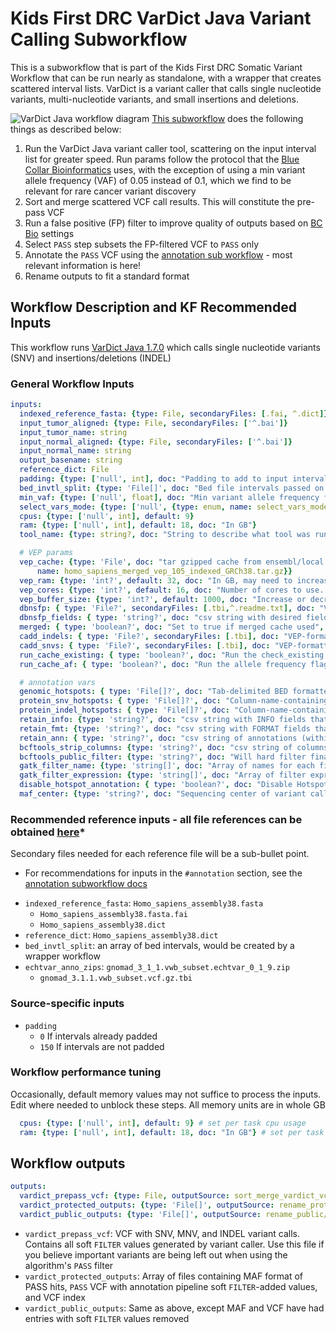 # Kids First DRC VarDict Java Variant Calling Subworkflow
This is a subworkflow that is part of the Kids First DRC Somatic Variant Workflow that can be run nearly as standalone, with a wrapper that creates scattered interval lists.
VarDict is a variant caller that calls single nucleotide variants, multi-nucleotide variants, and small insertions and deletions.

![VarDict Java workflow diagram](../docs/kfdrc_vardict_sub_wf.png)
[This subworkflow](../sub_workflows/kfdrc_vardict_sub_wf.cwl) does the following things as described below:

1. Run the VarDict Java variant caller tool, scattering on the input interval list for greater speed.
Run params follow the protocol that the [Blue Collar Bioinformatics](https://bcbio-nextgen.readthedocs.io/en/latest/index.html) uses, with the exception of using a min variant allele frequency (VAF) of 0.05 instead of 0.1, which we find to be relevant for rare cancer variant discovery
1. Sort and merge scattered VCF call results. This will constitute the pre-pass VCF
1. Run a false positive (FP) filter to improve quality of outputs based on [BC Bio](https://github.com/bcbio/bcbio-nextgen/blob/master/bcbio/variation/vardict.py#L248) settings
1. Select `PASS` step subsets the FP-filtered VCF to `PASS` only
1. Annotate the `PASS` VCF using the [annotation sub workflow](kfdrc_annotation_subworkflow.md) - most relevant information is here!
1. Rename outputs to fit a standard format

## Workflow Description and KF Recommended Inputs
This workflow runs [VarDict Java 1.7.0](https://github.com/AstraZeneca-NGS/VarDictJava/tree/1.7.0) which calls single nucleotide variants (SNV) and insertions/deletions (INDEL)

### General Workflow Inputs
```yaml
inputs:
  indexed_reference_fasta: {type: File, secondaryFiles: [.fai, ^.dict]}
  input_tumor_aligned: {type: File, secondaryFiles: ['^.bai']}
  input_tumor_name: string
  input_normal_aligned: {type: File, secondaryFiles: ['^.bai']}
  input_normal_name: string
  output_basename: string
  reference_dict: File
  padding: {type: ['null', int], doc: "Padding to add to input intervals, recommened 0 if intervals already padded, 150 if not", default: 150}
  bed_invtl_split: {type: 'File[]', doc: "Bed file intervals passed on from and outside pre-processing step"}
  min_vaf: {type: ['null', float], doc: "Min variant allele frequency for vardict to consider.  Recommend 0.05", default: 0.05}
  select_vars_mode: {type: ['null', {type: enum, name: select_vars_mode, symbols: ["gatk", "grep"]}], doc: "Choose 'gatk' for SelectVariants tool, or 'grep' for grep expression", default: "gatk"}
  cpus: {type: ['null', int], default: 9}
  ram: {type: ['null', int], default: 18, doc: "In GB"}
  tool_name: {type: string?, doc: "String to describe what tool was run as part of file name", default: "vardict_somatic"}

  # VEP params
  vep_cache: {type: 'File', doc: "tar gzipped cache from ensembl/local converted cache",  "sbg:suggestedValue": {class: File, path: 6332f8e47535110eb79c794f,
      name: homo_sapiens_merged_vep_105_indexed_GRCh38.tar.gz}}
  vep_ram: {type: 'int?', default: 32, doc: "In GB, may need to increase this value depending on the size/complexity of input"}
  vep_cores: {type: 'int?', default: 16, doc: "Number of cores to use. May need to increase for really large inputs"}
  vep_buffer_size: {type: 'int?', default: 1000, doc: "Increase or decrease to balance speed and memory usage"}
  dbnsfp: { type: 'File?', secondaryFiles: [.tbi,^.readme.txt], doc: "VEP-formatted plugin file, index, and readme file containing dbNSFP annotations" }
  dbnsfp_fields: { type: 'string?', doc: "csv string with desired fields to annotate. Use ALL to grab all"}
  merged: { type: 'boolean?', doc: "Set to true if merged cache used", default: true }
  cadd_indels: { type: 'File?', secondaryFiles: [.tbi], doc: "VEP-formatted plugin file and index containing CADD indel annotations" }
  cadd_snvs: { type: 'File?', secondaryFiles: [.tbi], doc: "VEP-formatted plugin file and index containing CADD SNV annotations" }
  run_cache_existing: { type: 'boolean?', doc: "Run the check_existing flag for cache" }
  run_cache_af: { type: 'boolean?', doc: "Run the allele frequency flags for cache" }

  # annotation vars
  genomic_hotspots: { type: 'File[]?', doc: "Tab-delimited BED formatted file(s) containing hg38 genomic positions corresponding to hotspots", "sbg:suggestedValue": [{class: File, path: 607713829360f10e3982a423, name: tert.bed}] }
  protein_snv_hotspots: { type: 'File[]?', doc: "Column-name-containing, tab-delimited file(s) containing protein names and amino acid positions corresponding to hotspots", "sbg:suggestedValue": [{class: File, path: 663d2bcc27374715fccd8c6a, name: protein_snv_cancer_hotspots_v2.ENS105_liftover.tsv}] }
  protein_indel_hotspots: { type: 'File[]?', doc: "Column-name-containing, tab-delimited file(s) containing protein names and amino acid position ranges corresponding to hotspots", "sbg:suggestedValue": [{class: File, path: 663d2bcc27374715fccd8c6f, name: protein_indel_cancer_hotspots_v2.ENS105_liftover.tsv}] }
  retain_info: {type: 'string?', doc: "csv string with INFO fields that you want to keep", default: "gnomad_3_1_1_AC,gnomad_3_1_1_AN,gnomad_3_1_1_AF,gnomad_3_1_1_nhomalt,gnomad_3_1_1_AC_popmax,gnomad_3_1_1_AN_popmax,gnomad_3_1_1_AF_popmax,gnomad_3_1_1_nhomalt_popmax,gnomad_3_1_1_AC_controls_and_biobanks,gnomad_3_1_1_AN_controls_and_biobanks,gnomad_3_1_1_AF_controls_and_biobanks,gnomad_3_1_1_AF_non_cancer,gnomad_3_1_1_primate_ai_score,gnomad_3_1_1_splice_ai_consequence,MBQ,TLOD,HotSpotAllele"}
  retain_fmt: {type: 'string?', doc: "csv string with FORMAT fields that you want to keep"}
  retain_ann: { type: 'string?', doc: "csv string of annotations (within the VEP CSQ/ANN) to retain as extra columns in MAF", default: "HGVSg" }
  bcftools_strip_columns: {type: 'string?', doc: "csv string of columns to strip if needed to avoid conflict, i.e INFO/AF"}
  bcftools_public_filter: {type: 'string?', doc: "Will hard filter final result to create a public version", default: FILTER="PASS"|INFO/HotSpotAllele=1}
  gatk_filter_name: {type: 'string[]', doc: "Array of names for each filter tag to add, recommend: [\"NORM_DP_LOW\", \"GNOMAD_AF_HIGH\"]"}
  gatk_filter_expression: {type: 'string[]', doc: "Array of filter expressions to establish criteria to tag variants with. See https://gatk.broadinstitute.org/hc/en-us/articles/360036730071-VariantFiltration, recommend: \"vc.getGenotype('\" + inputs.input_normal_name + \"').getDP() <= 7\"), \"gnomad_3_1_1_AF != '.' && gnomad_3_1_1_AF > 0.001\"]"}
  disable_hotspot_annotation: { type: 'boolean?', doc: "Disable Hotspot Annotation and skip this task.", default: false }
  maf_center: {type: 'string?', doc: "Sequencing center of variant called", default: "."}
```

### Recommended reference inputs - all file references can be obtained [here](https://cavatica.sbgenomics.com/u/kfdrc-harmonization/kf-references/)*
Secondary files needed for each reference file will be a sub-bullet point.
* For recommendations for inputs in the `#annotation` section, see the [annotation subworkflow docs](../docs/kfdrc_annotation_subworkflow.md)
 - `indexed_reference_fasta`: `Homo_sapiens_assembly38.fasta`
   - `Homo_sapiens_assembly38.fasta.fai`
   - `Homo_sapiens_assembly38.dict`
 - `reference_dict`: `Homo_sapiens_assembly38.dict`
 - `bed_invtl_split`: an array of bed intervals, would be created by a wrapper workflow
 - `echtvar_anno_zips`: `gnomad_3_1_1.vwb_subset.echtvar_0_1_9.zip`
   - `gnomad_3.1.1.vwb_subset.vcf.gz.tbi`

### Source-specific inputs
 - `padding`
   - `0` If intervals already padded
   - `150` If intervals are not padded
### Workflow performance tuning
Occasionally, default memory values may not suffice to process the inputs.
Edit where needed to unblock these steps.
All memory units are in whole GB
```yaml
  cpus: {type: ['null', int], default: 9} # set per task cpu usage
  ram: {type: ['null', int], default: 18, doc: "In GB"} # set per task memory usage
```
## Workflow outputs
```yaml
outputs:
  vardict_prepass_vcf: {type: File, outputSource: sort_merge_vardict_vcf/merged_vcf}
  vardict_protected_outputs: {type: 'File[]', outputSource: rename_protected/renamed_files}
  vardict_public_outputs: {type: 'File[]', outputSource: rename_public/renamed_files}
```

 - `vardict_prepass_vcf`: VCF with SNV, MNV, and INDEL variant calls. Contains all soft `FILTER` values generated by variant caller. Use this file if you believe important variants are being left out when using the algorithm's `PASS` filter
 - `vardict_protected_outputs`: Array of files containing MAF format of PASS hits, `PASS` VCF with annotation pipeline soft `FILTER`-added values, and VCF index
 - `vardict_public_outputs`: Same as above, except MAF and VCF have had entries with soft `FILTER` values removed
